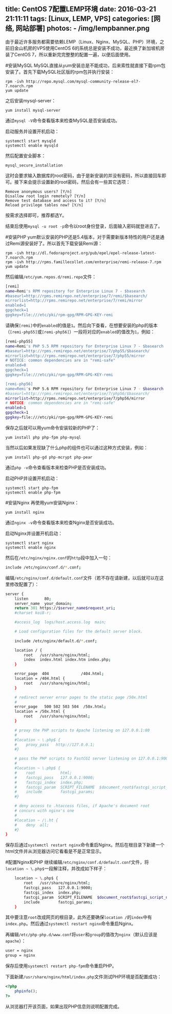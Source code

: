 title: CentOS 7配置LEMP环境
date: 2016-03-21 21:11:11
tags: [Linux, LEMP, VPS]
categories: [网络, 网站部署]
photos: 
	- /img/lempbanner.png
---
由于最近许多服务都需要依赖LEMP（Linux、Nginx、MySQL、PHP）环境，之前旧金山机房的VPS使用CentOS 6的系统总是安装不成功，最近换了新加坡机房装了CentOS 7，所以重新完完整整的配置一遍，以便后面使用。
	
#安装MySQL
MySQL直接从yum安装总是不能成功，后来索性就直接下载rpm包安装了。首先下载MySQL社区版的rpm包并执行安装：

	rpm -ivh http://repo.mysql.com/mysql-community-release-el7-7.noarch.rpm
	yum update
	
之后安装mysql-server：

	yum install mysql-server
	
通过`mysql -V`命令查看版本来检查MySQL是否安装成功。
	
启动服务并设置开机启动：

	systemctl start mysqld
	systemctl enable mysqld
	
然后配置安全脚本：

	mysql_secure_installation
	
这时会要求输入数据库的root密码，由于是新安装的并没有密码，所以直接回车即可。接下来会提示设置新的root密码，然后会有一些其它选项：

	Remove anonymous users? [Y/n]
	Disallow root login remotely? [Y/n]
	Remove test database and access to it? [Y/n]
	Reload privilege tables now? [Y/n]

按需求选择即可，推荐都选Y。

结束后使用`mysql -u root -p`命令以root身份登录，后面输入密码就登进去了。

#安装PHP
yum默认安装的PHP还是5.4版本，对于需要新版本特性的用户还是通过Remi源安装好了。所以首先下载安装Remi源：

	rpm -ivh http://dl.fedoraproject.org/pub/epel/epel-release-latest-7.noarch.rpm
	rpm -ivh http://rpms.famillecollet.com/enterprise/remi-release-7.rpm
	yum update
	
然后编辑`/etc/yum.repos.d/remi.repo`文件：

```bash
[remi]
name=Remi's RPM repository for Enterprise Linux 7 - $basearch
#baseurl=http://rpms.remirepo.net/enterprise/7/remi/$basearch/
mirrorlist=http://rpms.remirepo.net/enterprise/7/remi/mirror
enabled=1
gpgcheck=1
gpgkey=file:///etc/pki/rpm-gpg/RPM-GPG-KEY-remi
```

请确保`[remi]`中的`enabled`的值是`1`。然后向下查看，在想要安装的php的版本（`[remi-php55]`或`[remi-php56]`）一段将对应的`enabled`的值改为`1`，例如：

```bash
[remi-php55]
name=Remi's PHP 5.5 RPM repository for Enterprise Linux 7 - $basearch
#baseurl=http://rpms.remirepo.net/enterprise/7/php55/$basearch/
mirrorlist=http://rpms.remirepo.net/enterprise/7/php55/mirror
# NOTICE: common dependencies are in "remi-safe"
enabled=0
gpgcheck=1
gpgkey=file:///etc/pki/rpm-gpg/RPM-GPG-KEY-remi

[remi-php56]
name=Remi's PHP 5.6 RPM repository for Enterprise Linux 7 - $basearch
#baseurl=http://rpms.remirepo.net/enterprise/7/php56/$basearch/
mirrorlist=http://rpms.remirepo.net/enterprise/7/php56/mirror
# NOTICE: common dependencies are in "remi-safe"
enabled=1
gpgcheck=1
gpgkey=file:///etc/pki/rpm-gpg/RPM-GPG-KEY-remi
```

保存之后就可以用yum命令安装较新的PHP了：

	yum install php php-fpm php-mysql
	
当然以后如果发现缺了什么php的组件也可以通过这种方式安装，例如：
	
	yum install php-gd php-mcrypt php-pear
	
通过`php -v`命令查看版本来检查PHP是否安装成功。

启动PHP并设置开机启动：

	systemctl start php-fpm
	systemctl enable php-fpm
	
#安装Nginx
再使用yum安装Nginx：

	yum install nginx
	
通过`nginx -v`命令查看版本来检查Nginx是否安装成功。
	
启动Nginx并设置开机启动：

	systemctl start nginx
	systemctl enable nginx
	
然后在`/etc/nginx/nginx.conf`的`http`段中加入一句：

```bash
include /etc/nginx/conf.d/*.conf;
```

编辑`/etc/nginx/conf.d/default.conf`文件（若不存在请新建，以后就可以在这里修改配置了）：

```bash
server {
    listen       80;
    server_name  your_domain;
    return 301 https://$server_name$request_uri;
    #charset koi8-r;

    #access_log  logs/host.access.log  main;

    # Load configuration files for the default server block.
    
    include /etc/nginx/default.d/*.conf;

    location / {
        root   /usr/share/nginx/html;
        index  index.html index.htm index.php;
    }

    error_page  404              /404.html;
    location = /404.html {
        root   /usr/share/nginx/html;
    }

    # redirect server error pages to the static page /50x.html
    #
    error_page   500 502 503 504  /50x.html;
    location = /50x.html {
        root   /usr/share/nginx/html;
    }

    # proxy the PHP scripts to Apache listening on 127.0.0.1:80
    #
    #location ~ \.php$ {
    #    proxy_pass   http://127.0.0.1;
    #}

    # pass the PHP scripts to FastCGI server listening on 127.0.0.1:9000
    #
    #location ~ \.php$ {
    #    root           html;
    #    fastcgi_pass   127.0.0.1:9000;
    #    fastcgi_index  index.php;
    #    fastcgi_param  SCRIPT_FILENAME  $document_root$fastcgi_script_name;
    #    include        fastcgi_params;
    #}

    # deny access to .htaccess files, if Apache's document root
    # concurs with nginx's one
    #
    #location ~ /\.ht {
    #    deny  all;
    #}
}
```

保存后通过`systemctl restart nginx`命令重启Nginx。然后在根目录下新建一个html文件并从浏览器访问它看看是不是正常显示。
	
#配置Nginx和PHP
继续编辑`/etc/nginx/conf.d/default.conf`文件，将`location ~ \.php$`一段解注释，并改成如下样子：

```bash
    location ~ \.php$ {
        root   /usr/share/nginx/html;
        fastcgi_pass   127.0.0.1:9000;
        fastcgi_index  index.php;
        fastcgi_param  SCRIPT_FILENAME  $document_root$fastcgi_script_name;
        include        fastcgi_params;
    }
```

其中要注意`root`改成网页的根目录，此外还要确保`location /`的`index`中有`index.php`。然后通过`systemctl restart nginx`命令重启Nginx。

再编辑`/etc/php-php.d/www.conf`将`user`和`group`的值改为`nginx`（默认应该是`apache`）：

```bash
user = nginx
group = nginx
```

保存后使用`systemctl restart php-fpm`命令重启PHP。

下面新建`/usr/share/nginx/html/index.php`文件测试PHP环境是否配置成功：

```php
<?php
	phpinfo();
?>
```

从浏览器打开该页面，如果出现PHP信息则说明配置完成。